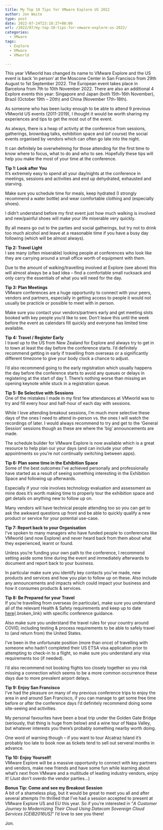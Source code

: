 ```yaml
---
title: My Top 10 Tips for VMware Explore US 2022
author: Jon Waite
type: post
date: 2022-07-24T23:18:27+00:00
url: /2022/07/my-top-10-tips-for-vmware-explore-us-2022/
categories:
  - VMware
tags:
  - Explore
  - VMware
  - VMworld

---
```

This year VMworld has changed its name to VMware Explore and the US event is back &#8216;in person&#8217; at the Moscone Center in San Francisco from 29th August to 1st September 2022. The European event takes place in Barcelona from 7th to 10th November 2022. There are also an additional 4 Explore events this year: Singapore and Japan (both 15th-16th November), Brazil (October 19th &#8211; 20th) and China (November 17th-18th).

As someone who has been lucky enough to be able to attend 9 previous VMworld US events (2011-2019), I thought it would be worth sharing my experiences and tips to get the most out of the event.

As always, there is a heap of activity at the conference from sessions, gatherings, brownbag talks, exhibition space and (of course) the social events organised by vendors which can often go late into the night.

It can definitely be overwhelming for those attending for the first time to know where to focus, what to do and who to see. Hopefully these tips will help you make the most of your time at the conference.

**Tip 1: Look after You**  
It&#8217;s extremely easy to spend all your day/nights at the conference in meetings, sessions and activities and end up dehydrated, exhausted and starving. 

Make sure you schedule time for meals, keep hydrated (I strongly recommend a water bottle) and wear comfortable clothing and (especially shoes).

I didn&#8217;t understand before my first event just how much walking is involved and new/painful shoes will make your life miserable very quickly. 

By all means go out to the parties and social gatherings, but try not to drink too much alcohol and leave at a reasonable time if you have a busy day following (which will be almost always).

**Tip 2: Travel Light**  
I see many (often miserable) looking people at conferences who look like they are carrying around a small office worth of equipment with them. 

Due to the amount of walking/travelling involved at Explore (see above) this will almost always be a bad idea &#8211; find a comfortable small rucksack and only carry the essentials of what you will need for the day.

**Tip 3: Plan Meetings**  
VMware conferences are a huge opportunity to connect with your peers, vendors and partners, especially in getting access to people it would not usually be practicle or possible to meet with in person.

Make sure you contact your vendors/partners early and get meeting slots booked with key people you&#8217;d like to see. Don&#8217;t leave this until the week before the event as calendars fill quickly and everyone has limited time available.

**Tip 4: Travel / Register Early**  
I travel up to the US from New Zealand for Explore and always try to get in to town at least the day before the conference starts. I&#8217;d definitely recommend getting in early if travelling from overseas or a significantly different timezone to give your body clock a chance to adjust.

I&#8217;d also recommend going to the early registration which usually happens the day before the conference starts to avoid any queues or delays in registering at the start of day 1. There&#8217;s nothing worse than missing an opening keynote while stuck in a registration queue.

**Tip 5: Be Selective with Sessions**  
One of the mistakes I made in my first few attendances at VMworld was to try and fill every hour and half-hour of each day with sessions.

While I love attending breakout sessions, I&#8217;m much more selective these days of the ones I need to attend in-person vs. the ones I will watch the recordings of later. I would always recommend to try and get to the &#8216;General Session&#8217; sessions though as these are where the &#8216;big&#8217; announcements are made.

The schedule builder for VMware Explore is now available which is a great resource to help plan our your days (and can include your other appointments so you&#8217;re not continually switching between apps).

**Tip 6: Plan some time in the Exhibition Space**  
Some of the best outcomes I&#8217;ve achieved personally and professionally have started as a result of seeing something interesting in the Exhibition Space and following up afterwards.

Especially if your role involves technology evaluation and assessment as mine does it&#8217;s worth making time to properly tour the exhibition space and get details on anything new to follow up on.

Many vendors will have technical people attending too so you can get to ask the awkward questions up front and be able to quickly qualify a new product or service for your potential use-case.

**Tip 7: Report back to your Organisation**  
I&#8217;ve spoken to many managers who have funded people to conferences like VMworld (and now Explore) and never heard back from them about what they experienced, learnt or found.

Unless you&#8217;re funding your own path to the conference, I recommend setting aside some time during the event and immediately afterwards to document and report back to your business.

In particular make sure you identify key contacts you&#8217;ve made, new products and services and how you plan to follow up on these. Also include any announcements and impacts which could impact your business and how it consumes products & services.

**Tip 8: Be Prepared for your Travel**  
If you&#8217;re travelling from overseas (in particular), make sure you understand all of the relevant Health & Safety requirements and keep up to date [here][1]{.broken_link} with specific conference guidance.

Also make sure you understand the travel rules for your country around COVID, including testing & process requirements to be able to safely travel to (and return from) the United States.

I&#8217;ve been in the unfortunate position (more than once) of travelling with someone who hadn&#8217;t completed their US ETSA visa application prior to attempting to check-in to a flight, so make sure you understand any visa requirements too (if needed).

I&#8217;d also recommend not booking flights too closely together so you risk missing a connection which seems to be a more common occurrence these days due to more prevalent airport delays.

**Tip 9: Enjoy San Francisco**  
I&#8217;ve had the pleasure on many of my previous conference trips to enjoy the area in and around San Francisco, if you can manage to get some free time before or after the conference days I&#8217;d definitely recommend doing some site-seeing and activities.

My personal favourites have been a boat trip under the Golden Gate Bridge (seriously, that thing is huge from below) and a wine tour of Napa Valley, but whatever interests you there&#8217;s probably something nearby worth doing.

One word of warning though &#8211; if you want to tour Alcatraz Island it&#8217;s probably too late to book now as tickets tend to sell out serveral months in advance.

**Tip 10: Enjoy Yourself!**  
VMware Explore will be a massive opportunity to connect with key partners and vendors, make new friends and have some fun while learning about what&#8217;s next from VMware and a multitude of leading industry vendors, enjoy it! (Just don&#8217;t overdo the vendor parties&#8230;)

**Bonus Tip: Come and see my Breakout Session**  
A bit of a shameless plug, but it would be great to meet you all and after several attempts I&#8217;m thrilled that I&#8217;ve had a session accepted to present at VMware Explore US and EU this year. So if you&#8217;re interested in &#8220;_A Customer Journey to Modernizing Their Cloud Using Datacom Sovereign Cloud Services [CEIB2016US]_&#8221; I&#8217;d love to see you there!

Jon.

 [1]: https://www.vmware.com/explore/us/attend/health-and-safety.html